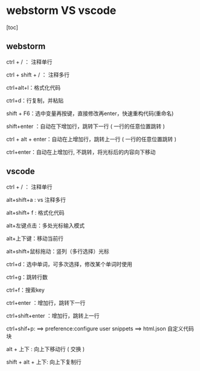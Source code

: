 # webstorm   VS   vscode

[toc]





## webstorm



ctrl + / ： 注释单行

ctrl + shift + / ： 注释多行

ctrl+alt+l：格式化代码

ctrl+d：行复制，并粘贴

shift + F6：选中变量再按键，直接修改再enter，快速重构代码(重命名)



shift+enter ：自动在下增加行，跳转下一行 ( 一行的任意位置跳转 )

ctrl + alt + enter：自动在上增加行，跳转上一行 ( 一行的任意位置跳转 )



ctrl+enter：自动在上增加行, 不跳转，将光标后的内容向下移动





## vscode

ctrl + / ： 注释单行

alt+shift+a :  vs 注释多行

alt+shift+ f :  格式化代码

alt+左键点击：多处光标输入模式

alt+上下键：移动当前行

alt+shift+鼠标拖动：竖列（多行选择）光标



ctrl+d：选中单词，可多次选择，修改某个单词时使用

ctrl+g：跳转行数

ctrl+f：搜索key

ctrl+enter ：增加行，跳转下一行

ctrl+shift+enter ：增加行，跳转上一行

ctrl+shif+p:  ==> preference:configure user snippets ==> html.json 自定义代码块



alt + 上下 :  向上下移动行 ( 交换 ) 

shift + alt + 上下:  向上下复制行